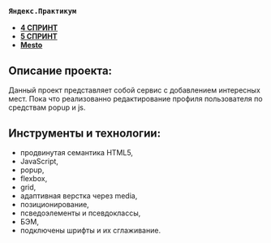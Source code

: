 ### `Яндекс.Практикум`
* [**4 СПРИНТ**](https://www.figma.com/file/2cn9N9jSkmxD84oJik7xL7/JavaScript.-Sprint-4?node-id=28212%3A269)
* [**5 СПРИНТ**](https://www.figma.com/file/bjyvbKKJN2naO0ucURl2Z0/JavaScript.-Sprint-5?node-id=50160%3A2)
* [**Mesto**](https://rusgans1.github.io/mesto/)

## Описание проекта:

Данный проект представляет собой сервис с добавлением интересных мест. Пока что реализованно редактирование профиля пользователя по средствам popup и js.

## Инструменты и технологии:

* продвинутая семантика HTML5,
* JavaScript,
* popup,
* flexbox,
* grid,
* адаптивная верстка через media,
* позиционирование,
* псведоэлементы и псевдоклассы,
* БЭМ,
* подключены шрифты и их сглаживание.